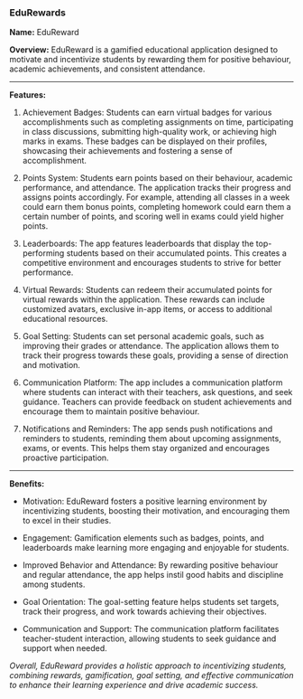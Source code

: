 ### EduRewards

**Name:** EduReward

**Overview:** EduReward is a gamified educational application designed to motivate and incentivize students by rewarding them for positive behaviour, academic achievements, and consistent attendance.

---
**Features:**

1. Achievement Badges: Students can earn virtual badges for various accomplishments such as completing assignments on time, participating in class discussions, submitting high-quality work, or achieving high marks in exams. These badges can be displayed on their profiles, showcasing their achievements and fostering a sense of accomplishment.

2. Points System: Students earn points based on their behaviour, academic performance, and attendance. The application tracks their progress and assigns points accordingly. For example, attending all classes in a week could earn them bonus points, completing homework could earn them a certain number of points, and scoring well in exams could yield higher points.

3. Leaderboards: The app features leaderboards that display the top-performing students based on their accumulated points. This creates a competitive environment and encourages students to strive for better performance.

4. Virtual Rewards: Students can redeem their accumulated points for virtual rewards within the application. These rewards can include customized avatars, exclusive in-app items, or access to additional educational resources.

5. Goal Setting: Students can set personal academic goals, such as improving their grades or attendance. The application allows them to track their progress towards these goals, providing a sense of direction and motivation.

6. Communication Platform: The app includes a communication platform where students can interact with their teachers, ask questions, and seek guidance. Teachers can provide feedback on student achievements and encourage them to maintain positive behaviour.

7. Notifications and Reminders: The app sends push notifications and reminders to students, reminding them about upcoming assignments, exams, or events. This helps them stay organized and encourages proactive participation.

---

**Benefits:**

* Motivation: EduReward fosters a positive learning environment by incentivizing students, boosting their motivation, and encouraging them to excel in their studies.

* Engagement: Gamification elements such as badges, points, and leaderboards make learning more engaging and enjoyable for students.

* Improved Behavior and Attendance: By rewarding positive behaviour and regular attendance, the app helps instil good habits and discipline among students.

* Goal Orientation: The goal-setting feature helps students set targets, track their progress, and work towards achieving their objectives.

* Communication and Support: The communication platform facilitates teacher-student interaction, allowing students to seek guidance and support when needed.

*Overall, EduReward provides a holistic approach to incentivizing students, combining rewards, gamification, goal setting, and effective communication to enhance their learning experience and drive academic success.*
